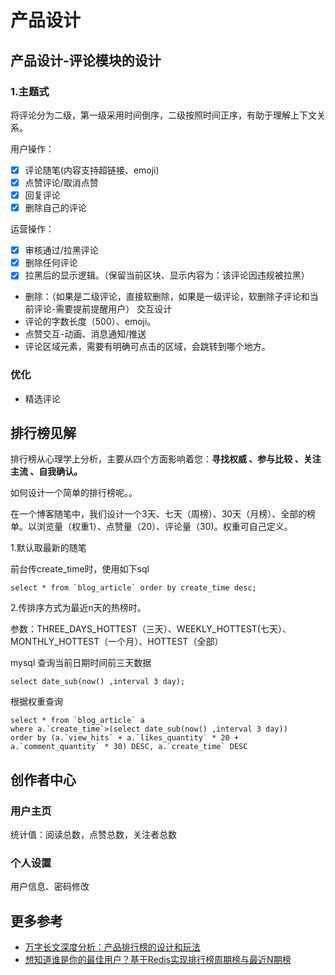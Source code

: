 # 产品设计

## 产品设计-评论模块的设计
### 1.主题式
将评论分为二级，第一级采用时间倒序，二级按照时间正序，有助于理解上下文关系。


用户操作：
- [x] 评论随笔(内容支持超链接、emoji)
- [x]  点赞评论/取消点赞
- [x]  回复评论
- [x]  删除自己的评论

运营操作：
- [x]  审核通过/拉黑评论
- [x]  删除任何评论
- [x]  拉黑后的显示逻辑。（保留当前区块、显示内容为：该评论因违规被拉黑）
- 删除：（如果是二级评论，直接软删除，如果是一级评论，软删除子评论和当前评论-需要提前提醒用户）
交互设计
- 评论的字数长度（500）、emoji。
- 点赞交互-动画、消息通知/推送
- 评论区域元素，需要有明确可点击的区域，会跳转到哪个地方。

### 优化
- 精选评论


## 排行榜见解

排行榜从心理学上分析，主要从四个方面影响着您：**寻找权威 、参与比较 、关注主流 、自我确认。**

如何设计一个简单的排行榜呢。。


在一个博客随笔中，我们设计一个3天、七天（周榜）、30天（月榜）、全部的榜单。以浏览量（权重1）、点赞量（20）、评论量（30)。权重可自己定义。    

1.默认取最新的随笔

前台传create_time时，使用如下sql
```
select * from `blog_article` order by create_time desc;
```
2.传排序方式为最近n天的热榜时。

参数：THREE_DAYS_HOTTEST（三天）、WEEKLY_HOTTEST(七天）、MONTHLY_HOTTEST（一个月）、HOTTEST（全部）

mysql 查询当前日期时间前三天数据
```
select date_sub(now() ,interval 3 day);
```
根据权重查询
```
select * from `blog_article` a 
where a.`create_time`>(select date_sub(now() ,interval 3 day))
order by (a.`view_hits` + a.`likes_quantity` * 20 + a.`comment_quantity` * 30) DESC, a.`create_time` DESC

```

## 创作者中心

### 用户主页

统计值：阅读总数，点赞总数，关注者总数

### 个人设置
用户信息、密码修改

## 

## 更多参考
- [万字长文深度分析：产品排行榜的设计和玩法](http://www.woshipm.com/pd/1255548.html)
- [想知道谁是你的最佳用户？基于Redis实现排行榜周期榜与最近N期榜](https://zhuanlan.zhihu.com/p/52322777)

